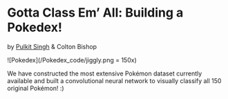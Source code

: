 # Gotta Class Em’ All: Building a Pokedex!

by [Pulkit Singh](https://github.com/pulkitsingh?tab=repositories) & Colton Bishop

![Pokedex](/Pokedex_code/jiggly.png = 150x)


We have constructed the most extensive Pokémon dataset currently available and built a convolutional neural network to visually classify all 150 original Pokémon! :)
